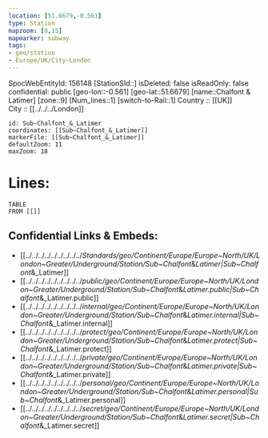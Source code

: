 ```yaml
---
location: [51.6679,-0.561] 
type: Station 
mapzoom: [8,15] 
mapmarker: subway 
tags:
- geo/station
- Europe/UK/City~London
---
```

SpocWebEntityId: 156148
[StationSId::] 
isDeleted: false
isReadOnly: false
confidential: public
[geo-lon::-0.561] 
[geo-lat::51.6679] 
[name::Chalfont &amp; Latimer] 
[zone::9] 
[Num_lines::1] 
[switch-to-Rail::1] 
Country :: [[UK]]  
City :: [[../../../London]]  


```leaflet
id: Sub~Chalfont_&_Latimer
coordinates: [[Sub~Chalfont_&_Latimer]] 
markerFile: [[Sub~Chalfont_&_Latimer]] 
defaultZoom: 11 
maxZoom: 18
```


# Lines: 
```dataview
TABLE 
FROM [[]] 
```

## Confidential Links & Embeds: 
- [[../../../../../../../../../_Standards/geo/Continent/Europe/Europe~North/UK/London~Greater/Underground/Station/Sub~Chalfont_&_Latimer|Sub~Chalfont_&_Latimer]] 
- [[../../../../../../../../../_public/geo/Continent/Europe/Europe~North/UK/London~Greater/Underground/Station/Sub~Chalfont_&_Latimer.public|Sub~Chalfont_&_Latimer.public]] 
- [[../../../../../../../../../_internal/geo/Continent/Europe/Europe~North/UK/London~Greater/Underground/Station/Sub~Chalfont_&_Latimer.internal|Sub~Chalfont_&_Latimer.internal]] 
- [[../../../../../../../../../_protect/geo/Continent/Europe/Europe~North/UK/London~Greater/Underground/Station/Sub~Chalfont_&_Latimer.protect|Sub~Chalfont_&_Latimer.protect]] 
- [[../../../../../../../../../_private/geo/Continent/Europe/Europe~North/UK/London~Greater/Underground/Station/Sub~Chalfont_&_Latimer.private|Sub~Chalfont_&_Latimer.private]] 
- [[../../../../../../../../../_personal/geo/Continent/Europe/Europe~North/UK/London~Greater/Underground/Station/Sub~Chalfont_&_Latimer.personal|Sub~Chalfont_&_Latimer.personal]] 
- [[../../../../../../../../../_secret/geo/Continent/Europe/Europe~North/UK/London~Greater/Underground/Station/Sub~Chalfont_&_Latimer.secret|Sub~Chalfont_&_Latimer.secret]] 
